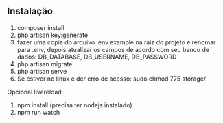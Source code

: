 ## Instalação

1. composer install
2. php artisan key:generate
3. fazer uma copia do arquivo .env.example na raiz do projeto e renomar para .env, depois atualizar     os campos de acordo com seu banco de dados: DB_DATABASE, DB_USERNAME, DB_PASSWORD
4. php artisan migrate
5. php artisan serve
6. Se estiver no linux e der erro de acesso: sudo chmod 775 storage/

Opcional livereload :
1. npm install (precisa ter nodejs instalado)
2. npm run watch
